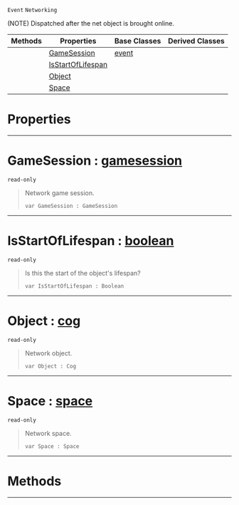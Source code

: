  `Event` `Networking`



(NOTE) Dispatched after the net object is brought online.

|Methods|Properties|Base Classes|Derived Classes|
|---|---|---|---|
| |[ GameSession](netobjectonline.md#gamesession-zilch-engine)|[event](event.md)| |
| |[ IsStartOfLifespan](netobjectonline.md#isstartoflifespan-zilch-e)| | |
| |[ Object](netobjectonline.md#object-zilch-engine-docum)| | |
| |[ Space](netobjectonline.md#space-zilch-engine-docume)| | |


 #  Properties


---  
 #  GameSession : [gamesession](gamesession.md)

 `read-only`

> Network game session.
> ``` lang=cpp, name=Nada
> var GameSession : GameSession


---  
 #  IsStartOfLifespan : [boolean](../nada_base_types/boolean.md)

 `read-only`

> Is this the start of the object's lifespan?
> ``` lang=cpp, name=Nada
> var IsStartOfLifespan : Boolean


---  
 #  Object : [cog](cog.md)

 `read-only`

> Network object.
> ``` lang=cpp, name=Nada
> var Object : Cog


---  
 #  Space : [space](space.md)

 `read-only`

> Network space.
> ``` lang=cpp, name=Nada
> var Space : Space


---  
 #  Methods


---  
 

 